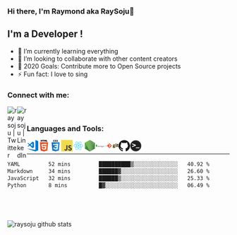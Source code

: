 ### Hi there, I'm Raymond aka RaySoju👋

## I'm a Developer !

- 🌱 I’m currently learning everything
- 👯 I’m looking to collaborate with other content creators
- 🥅 2020 Goals: Contribute more to Open Source projects
- ⚡ Fun fact: I love to sing

### Connect with me:

[<img align="left" alt="raysoju | Twitter" width="22px" src="https://cdn.jsdelivr.net/npm/simple-icons@v3/icons/twitter.svg" />][twitter]
[<img align="left" alt="raysoju | LinkedIn" width="22px" src="https://cdn.jsdelivr.net/npm/simple-icons@v3/icons/linkedin.svg" />][linkedin]

<br>

### Languages and Tools:

<img align="left" alt="Visual Studio Code" width="26px" src="https://raw.githubusercontent.com/github/explore/80688e429a7d4ef2fca1e82350fe8e3517d3494d/topics/visual-studio-code/visual-studio-code.png" />
<img align="left" alt="HTML5" width="26px" src="https://raw.githubusercontent.com/github/explore/80688e429a7d4ef2fca1e82350fe8e3517d3494d/topics/html/html.png" />
<img align="left" alt="CSS3" width="26px" src="https://raw.githubusercontent.com/github/explore/80688e429a7d4ef2fca1e82350fe8e3517d3494d/topics/css/css.png" />
<img align="left" alt="JavaScript" width="26px" src="https://raw.githubusercontent.com/github/explore/80688e429a7d4ef2fca1e82350fe8e3517d3494d/topics/javascript/javascript.png" />
<img align="left" alt="React" width="26px" src="https://raw.githubusercontent.com/github/explore/80688e429a7d4ef2fca1e82350fe8e3517d3494d/topics/react/react.png" />
<img align="left" alt="Node.js" width="26px" src="https://raw.githubusercontent.com/github/explore/80688e429a7d4ef2fca1e82350fe8e3517d3494d/topics/nodejs/nodejs.png" />
<img align="left" alt="MongoDB" width="26px" src="https://raw.githubusercontent.com/github/explore/80688e429a7d4ef2fca1e82350fe8e3517d3494d/topics/mongodb/mongodb.png" />
<img align="left" alt="Git" width="26px" src="https://raw.githubusercontent.com/github/explore/80688e429a7d4ef2fca1e82350fe8e3517d3494d/topics/git/git.png" />
<img align="left" alt="GitHub" width="26px" src="https://raw.githubusercontent.com/github/explore/78df643247d429f6cc873026c0622819ad797942/topics/github/github.png" />
<img align="left" alt="Terminal" width="26px" src="https://raw.githubusercontent.com/github/explore/80688e429a7d4ef2fca1e82350fe8e3517d3494d/topics/terminal/terminal.png" />

<br>

---

<!--START_SECTION:waka-->
```text
YAML         52 mins         ██████████▒░░░░░░░░░░░░░░   40.92 % 
Markdown     34 mins         ██████▓░░░░░░░░░░░░░░░░░░   26.60 % 
JavaScript   32 mins         ██████▒░░░░░░░░░░░░░░░░░░   25.33 % 
Python       8 mins          █▓░░░░░░░░░░░░░░░░░░░░░░░   06.49 % 
```
<!--END_SECTION:waka-->

## <br>

<img align="left" alt="raysoju github stats" src="https://github-readme-stats.vercel.app/api?username=LimRaymond&show_icons=true&hide_border=true&count_private=true&include_all_commits=true" />

[twitter]: https://twitter.com/raylimho
[linkedin]: https://www.linkedin.com/in/raymond-lim-626b7b136/
